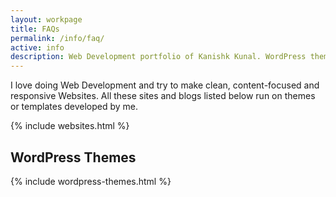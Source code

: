 ```yaml
---
layout: workpage
title: FAQs
permalink: /info/faq/
active: info
description: Web Development portfolio of Kanishk Kunal. WordPress themes, Jekyll themes, Blogs and WebApps
---
```


I love doing Web Development and try to make clean, content-focused and responsive Websites. All these sites and blogs listed below run on themes or templates developed by me.

{% include websites.html %}

<h2 class="text-center">WordPress Themes</h2>

{% include wordpress-themes.html %}